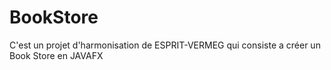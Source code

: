 # BookStore
C'est un projet d'harmonisation de ESPRIT-VERMEG qui consiste a créer un Book Store en JAVAFX
